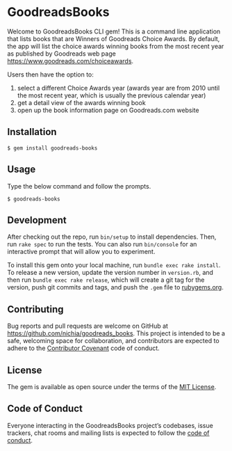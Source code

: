 # GoodreadsBooks

Welcome to GoodreadsBooks CLI gem! This is a command line application that lists books that are Winners of Goodreads Choice Awards. By default, the app will list the choice awards winning books from the most recent year as published by Goodreads web page https://www.goodreads.com/choiceawards.

Users then have the option to:
  1) select a different Choice Awards year (awards year are from 2010 until the most recent year, which is usually the previous calendar year)
  2) get a detail view of the awards winning book
  3) open up the book information page on Goodreads.com website

## Installation

    $ gem install goodreads-books

## Usage

Type the below command and follow the prompts.

    $ goodreads-books


## Development

After checking out the repo, run `bin/setup` to install dependencies. Then, run `rake spec` to run the tests. You can also run `bin/console` for an interactive prompt that will allow you to experiment.

To install this gem onto your local machine, run `bundle exec rake install`. To release a new version, update the version number in `version.rb`, and then run `bundle exec rake release`, which will create a git tag for the version, push git commits and tags, and push the `.gem` file to [rubygems.org](https://rubygems.org).

## Contributing

Bug reports and pull requests are welcome on GitHub at https://github.com/nichia/goodreads_books. This project is intended to be a safe, welcoming space for collaboration, and contributors are expected to adhere to the [Contributor Covenant](http://contributor-covenant.org) code of conduct.

## License

The gem is available as open source under the terms of the [MIT License](https://opensource.org/licenses/MIT).

## Code of Conduct

Everyone interacting in the GoodreadsBooks project’s codebases, issue trackers, chat rooms and mailing lists is expected to follow the [code of conduct](https://github.com/nichia/goodreads_books/blob/master/CODE_OF_CONDUCT.md).
